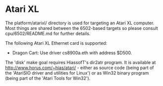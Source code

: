 Atari XL
========

The platform/atarixl/ directory is used for targeting an Atari XL computer.
Most things are shared between the 6502-based targets so please consult
cpu/6502/README.md for further details.

The following Atari XL Ethernet card is supported:

- Dragon Cart: Use driver cs8900a.eth with address $D500.

The 'disk' make goal requires HiassofT's dir2atr program. It is available at
http://www.horus.com/~hias/atari/ - either as source code (being part of the
'AtariSIO driver and utilities for Linux') or as Win32 binary program (being
part of the 'Atari Tools for Win32').
